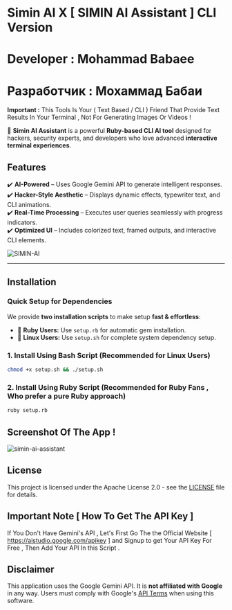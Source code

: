 # Simin AI X [ SIMIN AI Assistant ] CLI Version 
# Developer : Mohammad Babaee
# Разработчик : Мохаммад Бабаи

**Important :** This Tools Is Your ( Text Based / CLI ) Friend That Provide Text Results In Your Terminal , Not For Generating Images Or Videos !

🚀 **Simin AI Assistant** is a powerful **Ruby-based CLI AI tool** designed for hackers, security experts, and developers who love advanced **interactive terminal experiences**.

## Features

✔️ **AI-Powered** – Uses Google 
Gemini API to generate intelligent responses.  
✔️ **Hacker-Style Aesthetic** – Displays dynamic effects, typewriter text, and CLI animations.  
✔️ **Real-Time Processing** – Executes user queries seamlessly with progress indicators.  
✔️ **Optimized UI** – Includes colorized text, framed outputs, and interactive CLI elements.


![SIMIN-AI](https://github.com/user-attachments/assets/135efc03-6feb-40a2-8484-01ace32681e9)

---

## Installation

### **Quick Setup for Dependencies**

We provide **two installation scripts** to make setup **fast & effortless**:

- 💎 **Ruby Users:** Use `setup.rb` for automatic gem installation.
- 🐧 **Linux Users:** Use `setup.sh` for complete system dependency setup.

### **1. Install Using Bash Script (Recommended for Linux Users)**

```sh
chmod +x setup.sh && ./setup.sh
```
### **2. Install Using Ruby Script (Recommended for Ruby Fans , Who prefer a pure Ruby approach)**

```sh
ruby setup.rb
```
## Screenshot Of The App !

![simin-ai-assistant](https://github.com/user-attachments/assets/200288fd-a581-4ad4-8908-0112758aec51)


## License

This project is licensed under the Apache License 2.0 - see the [LICENSE](https://www.apache.org/licenses/LICENSE-2.0) file for details.

## Important Note [ How To Get The API Key ]

If You Don't Have Gemini's API , Let's First Go The the Official Website [ https://aistudio.google.com/apikey ] and Signup to get Your API Key For Free , Then Add Your API In this Script .

## Disclaimer

This application uses the Google Gemini API. It is **not affiliated with Google** in any way. Users must comply with Google's [API Terms](https://ai.google.dev/gemini-api/terms) when using this software.
